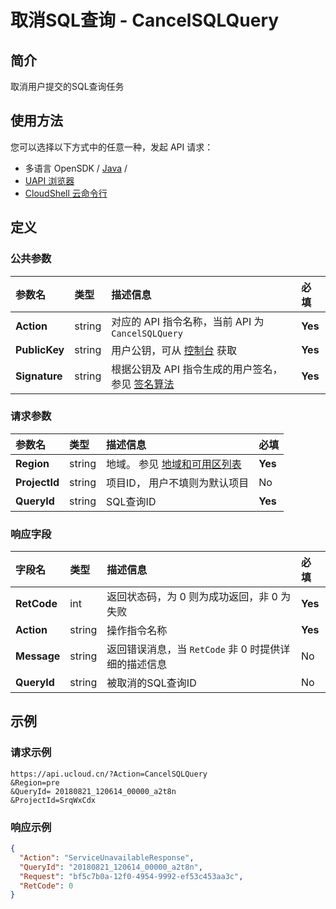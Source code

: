 # 取消SQL查询 - CancelSQLQuery

## 简介

取消用户提交的SQL查询任务






## 使用方法

您可以选择以下方式中的任意一种，发起 API 请求：
- 多语言 OpenSDK / [Java](https://github.com/ucloud/ucloud-sdk-java) /
- [UAPI 浏览器](https://console.ucloud.cn/uapi/detail?id=CancelSQLQuery)
- [CloudShell 云命令行](https://shell.ucloud.cn/)


## 定义

### 公共参数

| 参数名 | 类型 | 描述信息 | 必填 |
|:---|:---|:---|:---|
| **Action**     | string  | 对应的 API 指令名称，当前 API 为 `CancelSQLQuery`                        | **Yes** |
| **PublicKey**  | string  | 用户公钥，可从 [控制台](https://console.ucloud.cn/uapi/apikey) 获取                                             | **Yes** |
| **Signature**  | string  | 根据公钥及 API 指令生成的用户签名，参见 [签名算法](api/summary/signature.md)  | **Yes** |

### 请求参数

| 参数名 | 类型 | 描述信息 | 必填 |
|:---|:---|:---|:---|
| **Region** | string | 地域。 参见 [地域和可用区列表](api/summary/regionlist) |**Yes**|
| **ProjectId** | string | 项目ID， 用户不填则为默认项目 |No|
| **QueryId** | string | SQL查询ID |**Yes**|

### 响应字段

| 字段名 | 类型 | 描述信息 | 必填 |
|:---|:---|:---|:---|
| **RetCode** | int | 返回状态码，为 0 则为成功返回，非 0 为失败 |**Yes**|
| **Action** | string | 操作指令名称 |**Yes**|
| **Message** | string | 返回错误消息，当 `RetCode` 非 0 时提供详细的描述信息 |No|
| **QueryId** | string | 被取消的SQL查询ID |No|




## 示例

### 请求示例
    
```
https://api.ucloud.cn/?Action=CancelSQLQuery
&Region=pre
&QueryId= 20180821_120614_00000_a2t8n
&ProjectId=SrqWxCdx
```

### 响应示例
    
```json
{
  "Action": "ServiceUnavailableResponse",
  "QueryId": "20180821_120614_00000_a2t8n",
  "Request": "bf5c7b0a-12f0-4954-9992-ef53c453aa3c",
  "RetCode": 0
}
```





